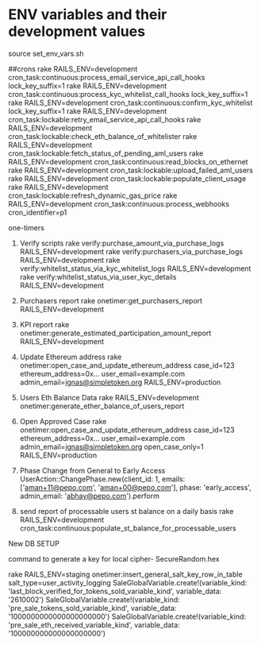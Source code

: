 # ENV variables and their development values
source set_env_vars.sh

##crons
rake RAILS_ENV=development cron_task:continuous:process_email_service_api_call_hooks lock_key_suffix=1
rake RAILS_ENV=development cron_task:continuous:process_kyc_whitelist_call_hooks lock_key_suffix=1
rake RAILS_ENV=development cron_task:continuous:confirm_kyc_whitelist lock_key_suffix=1
rake RAILS_ENV=development cron_task:lockable:retry_email_service_api_call_hooks
rake RAILS_ENV=development cron_task:lockable:check_eth_balance_of_whitelister
rake RAILS_ENV=development cron_task:lockable:fetch_status_of_pending_aml_users
rake RAILS_ENV=development cron_task:continuous:read_blocks_on_ethernet
rake RAILS_ENV=development cron_task:lockable:upload_failed_aml_users
rake RAILS_ENV=development cron_task:lockable:populate_client_usage
rake RAILS_ENV=development cron_task:lockable:refresh_dynamic_gas_price
rake RAILS_ENV=development cron_task:continuous:process_webhooks cron_identifier=p1

one-timers
1. Verify scripts
rake verify:purchase_amount_via_purchase_logs RAILS_ENV=development
rake verify:purchasers_via_purchase_logs RAILS_ENV=development
rake verify:whitelist_status_via_kyc_whitelist_logs RAILS_ENV=development
rake verify:whitelist_status_via_user_kyc_details RAILS_ENV=development

2. Purchasers report
rake onetimer:get_purchasers_report RAILS_ENV=development

3. KPI report
rake onetimer:generate_estimated_participation_amount_report RAILS_ENV=development

4. Update Ethereum address
rake onetimer:open_case_and_update_ethereum_address case_id=123 ethereum_address=0x... user_email=example.com admin_email=ignas@simpletoken.org RAILS_ENV=production

5. Users Eth Balance Data
rake RAILS_ENV=development onetimer:generate_ether_balance_of_users_report

6. Open Approved Case
rake onetimer:open_case_and_update_ethereum_address case_id=123 ethereum_address=0x... user_email=example.com admin_email=ignas@simpletoken.org open_case_only=1 RAILS_ENV=production

7. Phase Change from General to Early Access
UserAction::ChangePhase.new(client_id: 1, emails: ['aman+11@pepo.com', 'aman+00@pepo.com'], phase: 'early_access', admin_email: 'abhay@pepo.com').perform

8. send report of processable users st balance on a daily basis
rake RAILS_ENV=development cron_task:continuous:populate_st_balance_for_processable_users




New DB SETUP

command to generate a key for local cipher- SecureRandom.hex

rake RAILS_ENV=staging onetimer:insert_general_salt_key_row_in_table salt_type=user_activity_logging
SaleGlobalVariable.create!(variable_kind: 'last_block_verified_for_tokens_sold_variable_kind', variable_data: '2610002')
SaleGlobalVariable.create!(variable_kind: 'pre_sale_tokens_sold_variable_kind', variable_data: '1000000000000000000000')
SaleGlobalVariable.create!(variable_kind: 'pre_sale_eth_received_variable_kind', variable_data: '100000000000000000000')  
    
